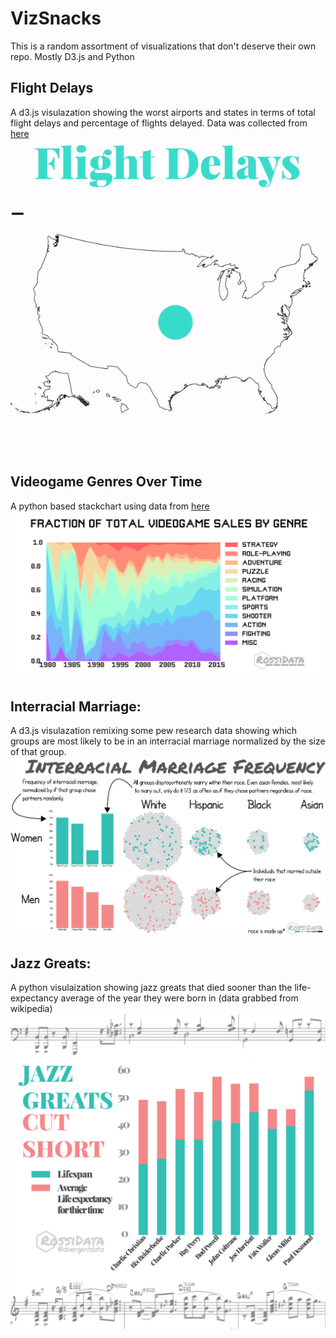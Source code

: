 # VizSnacks
This is a random assortment of visualizations that don't deserve their own repo. Mostly D3.js and Python



## Flight Delays
A d3.js visulazation showing the worst airports and states in terms of total flight delays and percentage of flights delayed. Data was collected from [here](https://www.icao.int/safety/iStars/Pages/API-Data-Service.aspx)
![Flight Delays](flight_delays/delays.gif)

## Videogame Genres Over Time
A python based stackchart using data from [here](https://www.kaggle.com/gregorut/videogamesales)
![Genres over time](videogames/videogames.png)

## Interracial Marriage:
A d3.js visulazation remixing some pew research data showing which groups are most likely to be in an interracial marriage normalized by the size of that group.
![Interracial Marriage](IR_marriage/interracial.png)

## Jazz Greats:
A python visulaization showing jazz greats that died sooner than the life-expectancy average of the year they were born in (data grabbed from wikipedia)
![Jazz Greats](jazz/jazzgreats.png)

